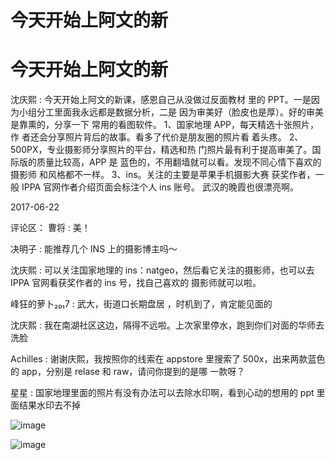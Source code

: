 # 今天开始上阿文的新

# 今天开始上阿文的新

沈庆熙 : 今天开始上阿文的新课，感恩自己从没做过反面教材 里的 PPT。一是因为小组分工里面我永远都是数据分析，二是 因为审美好（脸皮也是厚）。好的审美是靠熏的，分享一下 常用的看图软件。 1、国家地理 APP，每天精选十张照片，作 者还会分享照片背后的故事。看多了代价是朋友圈的照片看 着头疼。 2、500PX，专业摄影师分享照片的平台，精选和热 门照片最有利于提高审美了。国际版的质量比较高，APP 是 蓝色的，不用翻墙就可以看。发现不同心情下喜欢的摄影师 和风格都不一样。 3、ins。关注的主要是苹果手机摄影大赛 获奖作者，一般 IPPA 官网作者介绍页面会标注个人 ins 账号。 武汉的晚霞也很漂亮啊。

2017-06-22

评论区： 曹将 : 美！

决明子 : 能推荐几个 INS 上的摄影博主吗～

沈庆熙 : 可以关注国家地理的 ins：natgeo，然后看它关注的摄影师，也可以去 IPPA 官网看获奖作者的 ins 号，找自己喜欢的 摄影师就可以啦。

峰狂的萝卜₂₀₁7 : 武大，街道口长期盘居 ，时机到了，肯定能见面的

沈庆熙 : 我在南湖社区这边，隔得不远啦。上次家里停水，跑到你们对面的华师去洗脸

Achilles : 谢谢庆熙，我按照你的线索在 appstore 里搜索了 500x，出来两款蓝色的 app，分别是 relase 和 raw，请问你提到的是哪 一款呀？

星星 : 国家地理里面的照片有没有办法可以去除水印啊，看到心动的想用的 ppt 里面结果水印去不掉

![image](img/Image_444.png)

![image](img/Image_445.png)